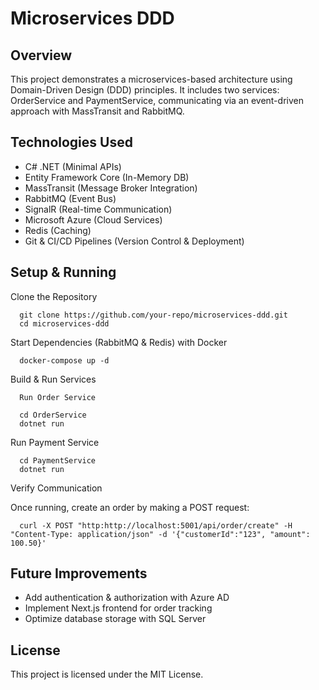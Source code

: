 # Microservices DDD

## Overview

This project demonstrates a microservices-based architecture using Domain-Driven Design (DDD) principles. It includes two services: OrderService and PaymentService, communicating via an event-driven approach with MassTransit and RabbitMQ.

##  Technologies Used

- C# .NET (Minimal APIs)
- Entity Framework Core (In-Memory DB)
- MassTransit (Message Broker Integration)
- RabbitMQ (Event Bus)
- SignalR (Real-time Communication)
- Microsoft Azure (Cloud Services)
- Redis (Caching)
- Git & CI/CD Pipelines (Version Control & Deployment)


## Setup & Running

Clone the Repository

      git clone https://github.com/your-repo/microservices-ddd.git
      cd microservices-ddd

Start Dependencies (RabbitMQ & Redis) with Docker

      docker-compose up -d

Build & Run Services

      Run Order Service

      cd OrderService
      dotnet run

Run Payment Service

      cd PaymentService
      dotnet run

Verify Communication

Once running, create an order by making a POST request:

      curl -X POST "http:http://localhost:5001/api/order/create" -H "Content-Type: application/json" -d '{"customerId":"123", "amount": 100.50}'


## Future Improvements

- Add authentication & authorization with Azure AD
- Implement Next.js frontend for order tracking
- Optimize database storage with SQL Server


## License

This project is licensed under the MIT License.
